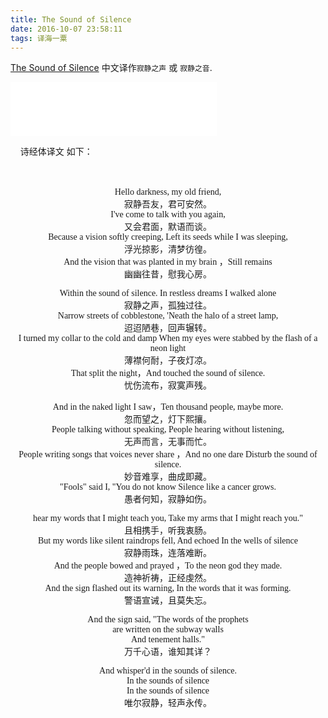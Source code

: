 ```yaml
---
title: The Sound of Silence
date: 2016-10-07 23:58:11
tags: 译海一粟
---
```



[The Sound of Silence](https://baike.baidu.com/item/The%20Sound%20of%20Silence/1822805)  中文译作`寂静之声` 或 `寂静之音`. 




<iframe frameborder="no" border="0" marginwidth="0" marginheight="0" width=330 height=86 src="//music.163.com/outchain/player?type=2&id=27102083&auto=0&height=66"></iframe>



<br>

&nbsp;&nbsp;&nbsp;&nbsp;诗经体译文 如下：


<center> 
<font face="STCAIYUN">
　


Hello darkness, my old friend,<br>
寂静吾友，君可安然。<br>
I've come to talk with you again,<br>
又会君面，默语而谈。<br>
Because a vision softly creeping, Left its seeds while I was sleeping,<br>
浮光掠影，清梦彷徨。<br>
And the vision that was planted in my brain ，Still remains<br>
幽幽往昔，慰我心房。<br>

Within the sound of silence. In restless dreams I walked alone<br>
寂静之声，孤独过往。<br>
Narrow streets of cobblestone, 'Neath the halo of a street lamp,<br>
迢迢陋巷，回声辗转。<br>
I turned my collar to the cold and damp When my eyes were stabbed by the flash of a neon light<br>
薄襟何耐，子夜灯凉。<br>
That split the night，And touched the sound of silence.<br>
忧伤流布，寂寞声残。<br>

And in the naked light I saw，Ten thousand people, maybe more.<br>
忽而望之，灯下熙攘。<br>
People talking without speaking, People hearing without listening,<br>
无声而言，无事而忙。<br>
People writing songs that voices never share ，And no one dare Disturb the sound of silence.<br>
妙音难享，曲成即藏。<br>
"Fools" said I, "You do not know Silence like a cancer grows.<br>
愚者何知，寂静如伤。<br>

hear my words that I might teach you, Take my arms that I might reach you."<br>
且相携手，听我衷肠。<br>
But my words like silent raindrops fell, And echoed In the wells of silence<br>
寂静雨珠，连落难断。<br>
And the people bowed and prayed ，To the neon god they made.<br>
造神祈祷，正经虔然。<br>
And the sign flashed out its warning, In the words that it was forming.<br>
警语宣诫，且莫失忘。<br>

And the sign said, "The words of the prophets<br>
are written on the subway walls<br>
And tenement halls."<br>
万千心语，谁知其详？<br>

And whisper'd in the sounds of silence.<br>
In the sounds of silence<br>
In the sounds of silence<br>
唯尔寂静，轻声永传。<br>

</font>
</center>
